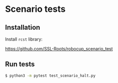 
# Scenario tests

## Installation

Install `rcst` library:

https://github.com/SSL-Roots/robocup_scenario_test

## Run tests

```bash
$ python3 -m pytest test_scenario_halt.py 
```
